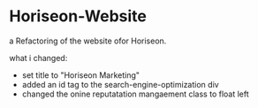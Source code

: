 # Horiseon-Website

a Refactoring of the website ofor Horiseon. 


what i changed:
- set title to "Horiseon Marketing"
- added an id tag to the search-engine-optimization div 
- changed the onine reputatation mangaement class to float left